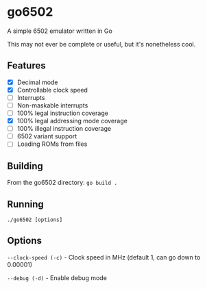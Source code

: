 # go6502
A simple 6502 emulator written in Go

This may not ever be complete or useful, but it's nonetheless cool.

## Features
- [x] Decimal mode
- [X] Controllable clock speed
- [ ] Interrupts
- [ ] Non-maskable interrupts
- [ ] 100% legal instruction coverage
- [X] 100% legal addressing mode coverage
- [ ] 100% illegal instruction coverage
- [ ] 6502 variant support
- [ ] Loading ROMs from files

## Building
From the go6502 directory: `go build .`

## Running
`./go6502 [options]`

## Options
`--clock-speed (-c)` - Clock speed in MHz (default 1, can go down to 0.00001)

`--debug (-d)` - Enable debug mode

